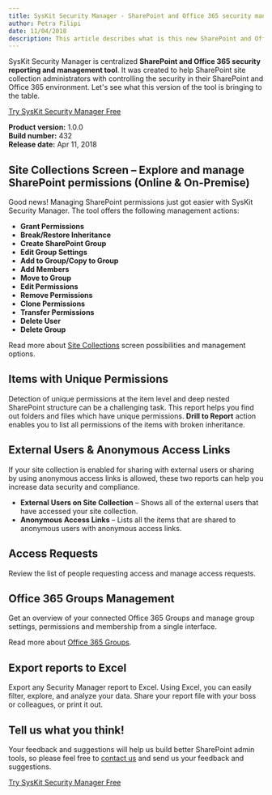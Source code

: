 ```yaml
---
title: SysKit Security Manager - SharePoint and Office 365 security management tool
author: Petra Filipi     
date: 11/04/2018 
description: This article describes what is this new SharePoint and Office 365 security reporting and management tool bringing in the first release.
---
```

SysKit Security Manager is centralized __SharePoint and Office 365 security reporting and management tool__. It was created to help SharePoint site collection administrators with controlling the security in their SharePoint and Office 365 environment. Let's see what this version of the tool is bringing to the table.

[Try SysKit Security Manager Free](https://www.syskit.com/products/security-manager/download/)

__Product version:__ 1.0.0  
__Build number:__  432   
__Release date:__ Apr 11, 2018  

## Site Collections Screen – Explore and manage SharePoint permissions (Online & On-Premise)
Good news! Managing SharePoint permissions just got easier with SysKit Security Manager. The tool offers the following management actions:
* __Grant Permissions__
* __Break/Restore Inheritance__
* __Create SharePoint Group__
* __Edit Group Settings__
* __Add to Group/Copy to Group__
* __Add Members__
* __Move to Group__
* __Edit Permissions__
* __Remove Permissions__
* __Clone Permissions__
* __Transfer Permissions__
* __Delete User__
* __Delete Group__

Read more about [Site Collections](#internal/get-to-know-security-manager/site-collections-screen) screen possibilities and management options.

## Items with Unique Permissions 
Detection of unique permissions at the item level and deep nested SharePoint structure can be a challenging task.
This report helps you find out folders and files which have unique permissions. __Drill to Report__ action enables you to list all permissions of the items with broken inheritance. 

## External Users & Anonymous Access Links 
If your site collection is enabled for sharing with external users or sharing by using anonymous access links is allowed, these two reports can help you increase data security and compliance.
* __External Users on Site Collection__ – Shows all of the external users that have accessed your site collection.
* __Anonymous Access Links__ – Lists all the items that are shared to anonymous users with anonymous access links.

## Access Requests
Review the list of people requesting access and manage access requests.

## Office 365 Groups Management
Get an overview of your connected Office 365 Groups and manage group settings, permissions and membership from a single interface.

Read more about [Office 365 Groups](#internal/get-to-know-security-manager/office-365-groups-screen).

## Export reports to Excel
Export any Security Manager report to Excel. Using Excel, you can easily filter, explore, and analyze your data. Share your report file with your boss or colleagues, or print it out. 

## Tell us what you think!
Your feedback and suggestions will help us build better SharePoint admin tools, so please feel free to [contact us](https://www.syskit.com/company/contact-us/) and send us your feedback and suggestions.

[Try SysKit Security Manager Free](https://www.syskit.com/products/security-manager/download/)
